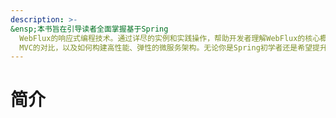 ```yaml
---
description: >-
&ensp;本书旨在引导读者全面掌握基于Spring
  WebFlux的响应式编程技术。通过详尽的实例和实践操作，帮助开发者理解WebFlux的核心概念、架构设计以及在实际项目中的应用场景。内容涵盖响应式流、Reactor基础、WebFlux的非阻塞请求处理、与传统Spring
  MVC的对比，以及如何构建高性能、弹性的微服务架构。无论你是Spring初学者还是希望提升响应式开发能力的开发者，这本书都将成为你的理想指南，让你在现代Web开发领域游刃有余。
---
```


# 简介

